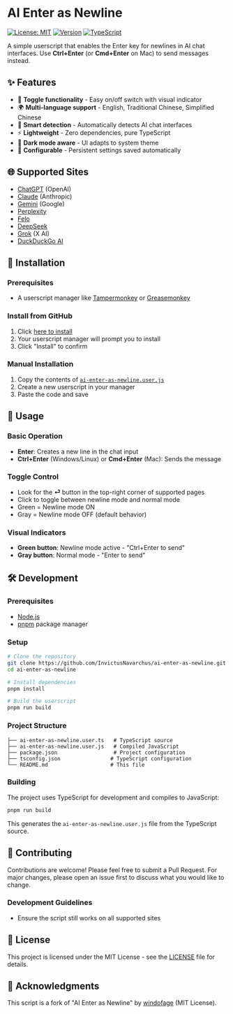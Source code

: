 # AI Enter as Newline

[![License: MIT](https://img.shields.io/badge/License-MIT-yellow.svg)](https://opensource.org/licenses/MIT)
[![Version](https://img.shields.io/badge/version-2.0.0-blue.svg)](https://github.com/InvictusNavarchus/ai-enter-as-newline)
[![TypeScript](https://img.shields.io/badge/TypeScript-007ACC?logo=typescript&logoColor=white)](https://www.typescriptlang.org/)

A simple userscript that enables the Enter key for newlines in AI chat interfaces. Use **Ctrl+Enter** (or **Cmd+Enter** on Mac) to send messages instead.

## ✨ Features

- 🔄 **Toggle functionality** - Easy on/off switch with visual indicator
- 🌍 **Multi-language support** - English, Traditional Chinese, Simplified Chinese
- 🎯 **Smart detection** - Automatically detects AI chat interfaces
- ⚡ **Lightweight** - Zero dependencies, pure TypeScript
- 🎨 **Dark mode aware** - UI adapts to system theme
- 🔧 **Configurable** - Persistent settings saved automatically

## 🌐 Supported Sites

- [ChatGPT](https://chatgpt.com/) (OpenAI)
- [Claude](https://claude.ai/) (Anthropic)
- [Gemini](https://gemini.google.com/) (Google)
- [Perplexity](https://www.perplexity.ai/)
- [Felo](https://felo.ai/)
- [DeepSeek](https://chat.deepseek.com/)
- [Grok](https://grok.com/) (X AI)
- [DuckDuckGo AI](https://duckduckgo.com/)

## 🚀 Installation

### Prerequisites
- A userscript manager like [Tampermonkey](https://www.tampermonkey.net/) or [Greasemonkey](https://www.greasespot.net/)

### Install from GitHub
1. Click [here to install](https://github.com/InvictusNavarchus/ai-enter-as-newline/raw/master/ai-enter-as-newline.user.js)
2. Your userscript manager will prompt you to install
3. Click "Install" to confirm

### Manual Installation
1. Copy the contents of [`ai-enter-as-newline.user.js`](./ai-enter-as-newline.user.js)
2. Create a new userscript in your manager
3. Paste the code and save

## 📖 Usage

### Basic Operation
- **Enter**: Creates a new line in the chat input
- **Ctrl+Enter** (Windows/Linux) or **Cmd+Enter** (Mac): Sends the message

### Toggle Control
- Look for the **⏎** button in the top-right corner of supported pages
- Click to toggle between newline mode and normal mode
- Green = Newline mode ON
- Gray = Newline mode OFF (default behavior)

### Visual Indicators
- **Green button**: Newline mode active - "Ctrl+Enter to send"
- **Gray button**: Normal mode - "Enter to send"

## 🛠️ Development

### Prerequisites
- [Node.js](https://nodejs.org/) 
- [pnpm](https://pnpm.io/) package manager

### Setup
```bash
# Clone the repository
git clone https://github.com/InvictusNavarchus/ai-enter-as-newline.git
cd ai-enter-as-newline

# Install dependencies
pnpm install

# Build the userscript
pnpm run build
```

### Project Structure
```
├── ai-enter-as-newline.user.ts   # TypeScript source
├── ai-enter-as-newline.user.js   # Compiled JavaScript
├── package.json                  # Project configuration
├── tsconfig.json                # TypeScript configuration
└── README.md                    # This file
```

### Building
The project uses TypeScript for development and compiles to JavaScript:

```bash
pnpm run build
```

This generates the `ai-enter-as-newline.user.js` file from the TypeScript source.

## 🤝 Contributing

Contributions are welcome! Please feel free to submit a Pull Request. For major changes, please open an issue first to discuss what you would like to change.

### Development Guidelines
- Ensure the script still works on all supported sites

## 📄 License

This project is licensed under the MIT License - see the [LICENSE](LICENSE) file for details.

## 🙏 Acknowledgments

This script is a fork of "AI Enter as Newline" by [windofage](https://greasyfork.org/en/scripts/531913-ai-enter-as-newline) (MIT License).
